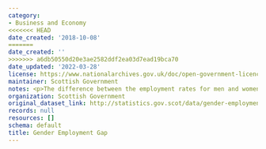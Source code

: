 ```yaml
---
category:
- Business and Economy
<<<<<<< HEAD
date_created: '2018-10-08'
=======
date_created: ''
>>>>>>> a6db50550d20e3ae2582ddf2ea03d7ead19bca70
date_updated: '2022-03-28'
license: https://www.nationalarchives.gov.uk/doc/open-government-licence/version/3/
maintainer: Scottish Government
notes: <p>The difference between the employment rates for men and women (aged 16-64).</p>
organization: Scottish Government
original_dataset_link: http://statistics.gov.scot/data/gender-employment-gap
records: null
resources: []
schema: default
title: Gender Employment Gap
---
```

